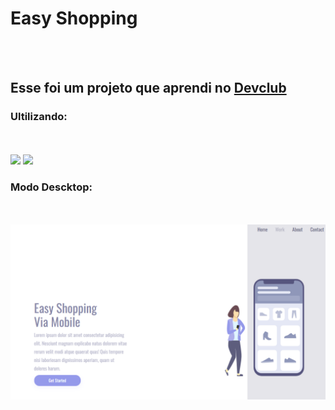 <h1> Easy Shopping</h1>
<br>
<br>
<h2>Esse foi um projeto que aprendi no <a href="https://rodolfomori.com.br/devclub">Devclub</a></h2>

### Ultilizando:
<br>
<br>
<img src="https://img.shields.io/badge/HTML5-E34F26?style=for-the-badge&logo=html5&logoColor=white"> <img src="https://img.shields.io/badge/CSS3-1572B6?style=for-the-badge&logo=css3&logoColor=white">

### Modo Descktop:
<br>
<br>
<img src="https://github.com/AnaChSantos/Easy-Shopping/blob/master/.vscode/desck.png?raw=true">






